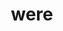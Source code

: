 ---
category: 4-letters
denotation: null
name: were
reference_link: https://www.etymonline.com/word/were
root_language: null
root_name: null
title: were
type: free
word_sums:
- respelling: were
  sum: 'Were + '
---